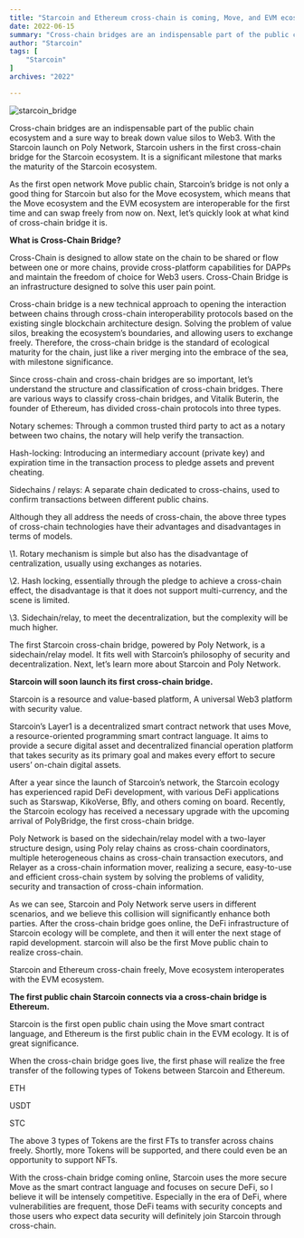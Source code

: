 ```yaml
---
title: "Starcoin and Ethereum cross-chain is coming, Move, and EVM ecosystem will soon interoperate"
date: 2022-06-15
summary: "Cross-chain bridges are an indispensable part of the public chain ecosystem and a sure way to break down value silos to Web3. With the Starcoin launch...."
author: "Starcoin"
tags: [
    "Starcoin"
]
archives: "2022"

---
```


![starcoin_bridge](/images/hackathon/starcoin_bridge.jpeg)

Cross-chain bridges are an indispensable part of the public chain ecosystem and a sure way to break down value silos to Web3. With the Starcoin launch on Poly Network, Starcoin ushers in the first cross-chain bridge for the Starcoin ecosystem. It is a significant milestone that marks the maturity of the Starcoin ecosystem.

As the first open network Move public chain, Starcoin’s bridge is not only a good thing for Starcoin but also for the Move ecosystem, which means that the Move ecosystem and the EVM ecosystem are interoperable for the first time and can swap freely from now on. Next, let’s quickly look at what kind of cross-chain bridge it is.

**What is Cross-Chain Bridge?**

Cross-Chain is designed to allow state on the chain to be shared or flow between one or more chains, provide cross-platform capabilities for DAPPs and maintain the freedom of choice for Web3 users. Cross-Chain Bridge is an infrastructure designed to solve this user pain point.

Cross-chain bridge is a new technical approach to opening the interaction between chains through cross-chain interoperability protocols based on the existing single blockchain architecture design. Solving the problem of value silos, breaking the ecosystem’s boundaries, and allowing users to exchange freely. Therefore, the cross-chain bridge is the standard of ecological maturity for the chain, just like a river merging into the embrace of the sea, with milestone significance.

Since cross-chain and cross-chain bridges are so important, let’s understand the structure and classification of cross-chain bridges. There are various ways to classify cross-chain bridges, and Vitalik Buterin, the founder of Ethereum, has divided cross-chain protocols into three types.

Notary schemes: Through a common trusted third party to act as a notary between two chains, the notary will help verify the transaction.

Hash-locking: Introducing an intermediary account (private key) and expiration time in the transaction process to pledge assets and prevent cheating.

Sidechains / relays: A separate chain dedicated to cross-chains, used to confirm transactions between different public chains.

Although they all address the needs of cross-chain, the above three types of cross-chain technologies have their advantages and disadvantages in terms of models.

\1. Rotary mechanism is simple but also has the disadvantage of centralization, usually using exchanges as notaries.

\2. Hash locking, essentially through the pledge to achieve a cross-chain effect, the disadvantage is that it does not support multi-currency, and the scene is limited.

\3. Sidechain/relay, to meet the decentralization, but the complexity will be much higher.

The first Starcoin cross-chain bridge, powered by Poly Network, is a sidechain/relay model. It fits well with Starcoin’s philosophy of security and decentralization. Next, let’s learn more about Starcoin and Poly Network.

**Starcoin will soon launch its first cross-chain bridge.**

Starcoin is a resource and value-based platform, A universal Web3 platform with security value.

Starcoin’s Layer1 is a decentralized smart contract network that uses Move, a resource-oriented programming smart contract language. It aims to provide a secure digital asset and decentralized financial operation platform that takes security as its primary goal and makes every effort to secure users’ on-chain digital assets.

After a year since the launch of Starcoin’s network, the Starcoin ecology has experienced rapid DeFi development, with various DeFi applications such as Starswap, KikoVerse, Bfly, and others coming on board. Recently, the Starcoin ecology has received a necessary upgrade with the upcoming arrival of PolyBridge, the first cross-chain bridge.

Poly Network is based on the sidechain/relay model with a two-layer structure design, using Poly relay chains as cross-chain coordinators, multiple heterogeneous chains as cross-chain transaction executors, and Relayer as a cross-chain information mover, realizing a secure, easy-to-use and efficient cross-chain system by solving the problems of validity, security and transaction of cross-chain information.

As we can see, Starcoin and Poly Network serve users in different scenarios, and we believe this collision will significantly enhance both parties. After the cross-chain bridge goes online, the DeFi infrastructure of Starcoin ecology will be complete, and then it will enter the next stage of rapid development. starcoin will also be the first Move public chain to realize cross-chain.

Starcoin and Ethereum cross-chain freely, Move ecosystem interoperates with the EVM ecosystem.

**The first public chain Starcoin connects via a cross-chain bridge is Ethereum.**

Starcoin is the first open public chain using the Move smart contract language, and Ethereum is the first public chain in the EVM ecology. It is of great significance.

When the cross-chain bridge goes live, the first phase will realize the free transfer of the following types of Tokens between Starcoin and Ethereum.

ETH

USDT

STC

The above 3 types of Tokens are the first FTs to transfer across chains freely. Shortly, more Tokens will be supported, and there could even be an opportunity to support NFTs.

With the cross-chain bridge coming online, Starcoin uses the more secure Move as the smart contract language and focuses on secure DeFi, so I believe it will be intensely competitive. Especially in the era of DeFi, where vulnerabilities are frequent, those DeFi teams with security concepts and those users who expect data security will definitely join Starcoin through cross-chain.